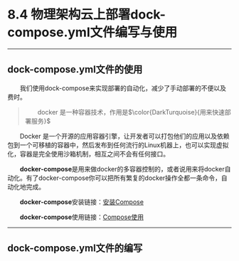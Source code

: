 ﻿# 8.4 物理架构云上部署dock-compose.yml文件编写与使用

---

## dock-compose.yml文件的使用
&emsp;&emsp;我们使用dock-compose来实现部署的自动化，减少了手动部署的不便以及费时。

> &emsp;&emsp;docker 是一种容器技术，作用是$\color{DarkTurquoise}{用来快速部署服务}$ 

&emsp;&emsp;Docker 是一个开源的应用容器引擎，让开发者可以打包他们的应用以及依赖包到一个可移植的容器中，然后发布到任何流行的Linux机器上，也可以实现虚拟化，容器是完全使用沙箱机制，相互之间不会有任何接口。

&emsp;&emsp;**docker-compose**是用来做docker的多容器控制的，或者说用来将docker自动化。有了docker-compose你可以把所有繁复的docker操作全都一条命令，自动化地完成。

&emsp;&emsp;**docker-compose**安装链接：[安装Compose][1]

&emsp;&emsp;**docker-compose**使用链接：[Compose使用][2]

----------
## dock-compose.yml文件的编写


  [1]: http://www.widuu.com/docker/compose/install.html
  [2]: https://blog.csdn.net/chinrui/article/details/79155688